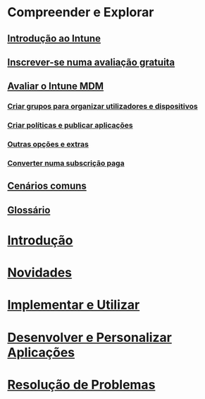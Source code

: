# <a name="understand-and-explore"></a>Compreender e Explorar
## <a name="introduction-to-intuneintroduction-to-microsoft-intunemd"></a>[Introdução ao Intune](introduction-to-microsoft-intune.md)
## <a name="sign-up-for-a-free-trialsign-up-for-30-day-trial-microsoft-intunemd"></a>[Inscrever-se numa avaliação gratuita](sign-up-for-30-day-trial-microsoft-intune.md)
## <a name="evaluate-intune-mdmmobile-device-management-trial-guide-microsoft-intunemd"></a>[Avaliar o Intune MDM](mobile-device-management-trial-guide-microsoft-intune.md)
### <a name="create-groups-to-organize-users-devicesget-started-with-a-30-day-trial-of-microsoft-intune-step-3md"></a>[Criar grupos para organizar utilizadores e dispositivos](get-started-with-a-30-day-trial-of-microsoft-intune-step-3.md)
### <a name="create-policies-and-publish-an-appget-started-with-a-30-day-trial-of-microsoft-intune-step-4md"></a>[Criar políticas e publicar aplicações](get-started-with-a-30-day-trial-of-microsoft-intune-step-4.md)
### <a name="other-options-and-extrasget-started-with-a-30-day-trial-of-microsoft-intune-step-6md"></a>[Outras opções e extras](get-started-with-a-30-day-trial-of-microsoft-intune-step-6.md)
### <a name="convert-to-a-paid-subscriptionget-started-with-a-30-day-trial-of-microsoft-intune-step-7md"></a>[Converter numa subscrição paga](get-started-with-a-30-day-trial-of-microsoft-intune-step-7.md)
## <a name="common-scenarioscommon-ways-to-use-intunemd"></a>[Cenários comuns](common-ways-to-use-intune.md)
## <a name="glossaryintune-glossarymd"></a>[Glossário](intune-glossary.md)

# <a name="get-startedintuneget-startedget-started"></a>[Introdução](/intune/get-started/get-started)
# <a name="whats-newintunewhats-newwhats-new-in-microsoft-intune"></a>[Novidades](/intune/whats-new/whats-new-in-microsoft-intune)
<!-- # [Plan and Design](/intune/plan-design/ways-to-do-enterprise-mobility) -->
# <a name="deploy-and-useintunedeploy-useoverview-of-device-and-app-lifecycles-in-microsoft-intune"></a>[Implementar e Utilizar](/intune/deploy-use/overview-of-device-and-app-lifecycles-in-microsoft-intune)
# <a name="develop-and-customize-appsintunedevelopintune-app-sdk"></a>[Desenvolver e Personalizar Aplicações](/intune/develop/intune-app-sdk)
# <a name="troubleshootintunetroubleshootgeneral-troubleshooting-tips-for-microsoft-intune"></a>[Resolução de Problemas](/intune/troubleshoot/general-troubleshooting-tips-for-microsoft-intune)


<!--HONumber=Nov16_HO5-->


